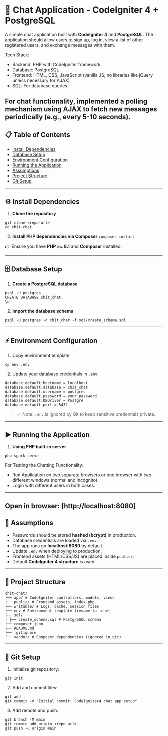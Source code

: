 # 💬 Chat Application - CodeIgniter 4 + PostgreSQL

A simple chat application built with **CodeIgniter 4** and **PostgreSQL**. The application should allow users to sign up, log in, view a list of other registered users, and exchange messages with them.

Tech Stack:
- Backend: PHP with CodeIgniter framework 
- Database: PostgreSQL 
- Frontend: HTML, CSS, JavaScript (vanilla JS; no libraries like jQuery unless necessary 
for AJAX) 
- SQL: For database queries 

For chat functionality, implemented a polling mechanism using 
AJAX to fetch new messages periodically (e.g., every 5-10 seconds). 
---

## 📋 Table of Contents
- [Install Dependencies](#install-dependencies)
- [Database Setup](#database-setup)
- [Environment Configuration](#environment-configuration)
- [Running the Application](#running-the-application)
- [Assumptions](#assumptions)
- [Project Structure](#project-structure)
- [Git Setup](#git-setup)

---

## ⚙️ Install Dependencies

1. **Clone the repository**
```
git clone <repo-url>
cd chit-chat
```

2. **Install PHP dependencies via Composer**
```composer install```

👉 Ensure you have **PHP >= 8.1** and **Composer** installed.  

---

## 🗄️ Database Setup

1. **Create a PostgreSQL database**
```
psql -U postgres
CREATE DATABASE chit_chat;
\q
```

2. **Import the database schema**
```
psql -U postgres -d chit_chat -f sql/create_schema.sql
```

---

## ⚡ Environment Configuration

1. Copy environment template
```
cp env .env
```

2. Update your database credentials in `.env`:
```
database.default.hostname = localhost
database.default.database = chit_chat
database.default.username = postgres
database.default.password = your_password
database.default.DBDriver = Postgre
database.default.port = 5432
```
> ✅ Note: `.env` is ignored by Git to keep sensitive credentials private.

---

## ▶️ Running the Application

1. **Using PHP built-in server**
```
php spark serve
```
For Testing the Chatting Functionality:
- Run Application on two separate browsers or one browser with two different windows (normal and incognito).
- Login with different users in both cases.

---

Open in browser: [http://localhost:8080]
---

## 🔐 Assumptions

- Passwords should be stored **hashed (bcrypt)** in production.
- Database credentials are loaded via `.env`.
- The app runs on **localhost:8080** by default.
- Update `.env` when deploying to production.
- Frontend assets (HTML/CSS/JS) are placed inside `public/`.
- Default **CodeIgniter 4 structure** is used.

---

## 📂 Project Structure
```
chit-chat/
├── app/ # CodeIgniter controllers, models, views
├── public/ # Frontend assets, index.php
├── writable/ # Logs, cache, session files
├── env # Environment template (rename to .env)
├── sql/
│ ├── create_schema.sql # PostgreSQL schema
├── composer.json
├── README.md
├── .gitignore
└── vendor/ # Composer dependencies (ignored in git)
```
---

## 🌱 Git Setup

1. Initialize git repository:

```
git init
```

2. Add and commit files:

```
git add .
git commit -m "Initial commit: CodeIgniter4 chat app setup"
```

3. Add remote and push:

```
git branch -M main
git remote add origin <repo-url>
git push -u origin main
```
